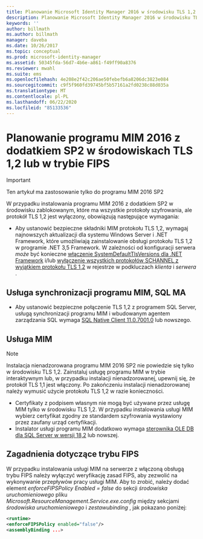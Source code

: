 ```yaml
---
title: Planowanie Microsoft Identity Manager 2016 w środowisku TLS 1,2 | Microsoft Docs
description: Planowanie Microsoft Identity Manager 2016 w środowisku TLS 1,2
keywords: ''
author: billmath
ms.author: billmath
manager: daveba
ms.date: 10/26/2017
ms.topic: conceptual
ms.prod: microsoft-identity-manager
ms.assetid: 50345fda-56d7-4b6e-a861-f49ff90a8376
ms.reviewer: mwahl
ms.suite: ems
ms.openlocfilehash: 4e208e2f42c206ae50febefb6a8206dc3823e084
ms.sourcegitcommit: c9f5f960fd39745bf5b57161a2fd0238c88d035a
ms.translationtype: MT
ms.contentlocale: pl-PL
ms.lasthandoff: 06/22/2020
ms.locfileid: "85133536"
---
```

# <a name="planning-mim-2016-sp2-in-tls-12-or-fips-mode-environments"></a>Planowanie programu MIM 2016 z dodatkiem SP2 w środowiskach TLS 1,2 lub w trybie FIPS


> [!IMPORTANT]
> Ten artykuł ma zastosowanie tylko do programu MIM 2016 SP2

W przypadku instalowania programu MIM 2016 z dodatkiem SP2 w środowisku zablokowanym, które ma wszystkie protokoły szyfrowania, ale protokół TLS 1,2 jest wyłączony, obowiązują następujące wymagania:
- Aby ustanowić bezpieczne składniki MIM protokołu TLS 1,2, wymagaj najnowszych aktualizacji dla systemu Windows Server i .NET Framework, które umożliwiają zainstalowanie obsługi protokołu TLS 1,2 w programie .NET 3,5 Framework. W zależności od konfiguracji serwera *może* być konieczne [włączenie SystemDefaultTlsVersions dla .NET Framework](https://support.microsoft.com/help/3154520/support-for-tls-system-default-versions-included-in-the-net-framework) i/lub [wyłączenie wszystkich protokołów SCHANNEL z wyjątkiem protokołu TLS 1,2](https://docs.microsoft.com/windows-server/security/tls/tls-registry-settings) w rejestrze w podkluczach *klienta* i *serwera* .

## <a name="mim-synchronization-service-sql-ma"></a>Usługa synchronizacji programu MIM, SQL MA

- Aby ustanowić bezpieczne połączenie TLS 1,2 z programem SQL Server, usługą synchronizacji programu MIM i wbudowanym agentem zarządzania SQL wymaga [SQL Native Client 11.0.7001.0](https://www.microsoft.com/download/details.aspx?id=50402) lub nowszego.

## <a name="mim-service"></a>Usługa MIM
   >[!NOTE]
   >Instalacja nienadzorowana programu MIM 2016 SP2 nie powiedzie się tylko w środowisku TLS 1,2. Zainstaluj usługę programu MIM w trybie interaktywnym lub, w przypadku instalacji nienadzorowanej, upewnij się, że protokół TLS 1,1 jest włączony. Po zakończeniu instalacji nienadzorowanej należy wymusić użycie protokołu TLS 1,2 w razie konieczności.

- Certyfikaty z podpisem własnym nie mogą być używane przez usługę MIM tylko w środowisku TLS 1,2. W przypadku instalowania usługi MIM wybierz certyfikat zgodny ze standardem szyfrowania wystawiony przez zaufany urząd certyfikacji.
- Instalator usługi programu MIM dodatkowo wymaga [sterownika OLE DB dla SQL Server w wersji 18,2](https://www.microsoft.com/download/details.aspx?id=56730) lub nowszej.

## <a name="fips-mode-considerations"></a>Zagadnienia dotyczące trybu FIPS

W przypadku instalowania usługi MIM na serwerze z włączoną obsługą trybu FIPS należy wyłączyć weryfikację zasad FIPS, aby zezwolić na wykonywanie przepływów pracy usługi MIM. Aby to zrobić, należy dodać element *enforceFIPSPolicy Enabled = false* do sekcji *środowiska uruchomieniowego* pliku *Microsoft.ResourceManagement.Service.exe.config* między sekcjami *środowiska uruchomieniowego* i *zestawubinding* , jak pokazano poniżej:

```XML
<runtime>
<enforceFIPSPolicy enabled="false"/>
<assemblyBinding ...>
```    
